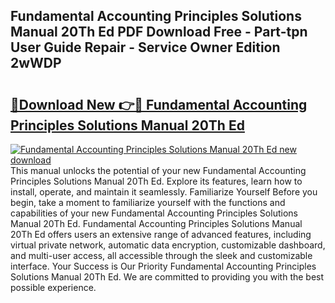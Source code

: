 ## Fundamental Accounting Principles Solutions Manual 20Th Ed PDF Download Free - Part-tpn User Guide Repair - Service Owner Edition 2wWDP

# <h2><a href="http://bc52019.oget.top/?id=Fundamental+Accounting+Principles+Solutions+Manual+20Th+Ed">🔗Download New 👉🔴 Fundamental Accounting Principles Solutions Manual 20Th Ed</a></h2>

[![Fundamental Accounting Principles Solutions Manual 20Th Ed new download](https://i.imgur.com/5g1atiW.png)](http://bc52019.oget.top/?id=Fundamental+Accounting+Principles+Solutions+Manual+20Th+Ed)
This manual unlocks the potential of your new Fundamental Accounting Principles Solutions Manual 20Th Ed. Explore its features, learn how to install, operate, and maintain it seamlessly. Familiarize Yourself Before you begin, take a moment to familiarize yourself with the functions and capabilities of your new Fundamental Accounting Principles Solutions Manual 20Th Ed. Fundamental Accounting Principles Solutions Manual 20Th Ed offers users an extensive range of advanced features, including virtual private network, automatic data encryption, customizable dashboard, and multi-user access, all accessible through the sleek and customizable interface. Your Success is Our Priority Fundamental Accounting Principles Solutions Manual 20Th Ed. We are committed to providing you with the best possible experience.
